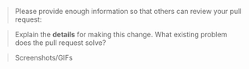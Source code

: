 <!--

Some key notes before you open a PR:

 1. Select which branch should this PR be merged in? By default, you should always merge to the develop branch.
 2. PR name follows [convention](http://karma-runner.github.io/4.0/dev/git-commit-msg.html)
 3. All tests pass locally, UI and Unit tests
 4. All business logic and validations must be on the server-side
 5. Update necessary Documentation
 6. Put `closes #XXXX` in your comment to auto-close the issue that your PR fixes


Also, if you're new here

- Contribution Guide => https://github.com/Monogramm/bitnami-docker-jenkins/blob/master/CONTRIBUTING.md

-->

> Please provide enough information so that others can review your pull request:

<!-- You can skip this if you're fixing a typo or updating existing documentation -->

> Explain the **details** for making this change. What existing problem does the pull request solve?

<!-- Example: When "Adding a function to do X", explain why it is necessary to have a way to do X. -->

> Screenshots/GIFs

<!-- Add images/recordings to better visualize the change: expected/current behviour -->
